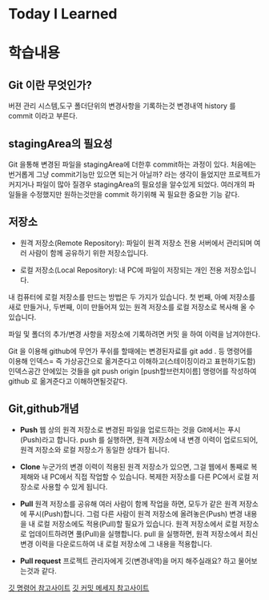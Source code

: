 # Today I Learned

# **학습내용**

## **Git 이란 무엇인가?**
버젼 관리 시스템,도구
폴더단위의 변경사항을 기록하는것
변경내역 history 를 commit 이라고 부른다.

## **stagingArea의 필요성**
Git 을통해 변경된 파일을 stagingArea에 더한후 commit하는 과정이 있다.
처음에는 번거롭게 그냥 commit기능만 있으면 되는거 아닐까? 라는 생각이 들었지만
프로젝트가 커지거나 파일이 많아 질경우 stagingArea의 필요성을 알수있게 되었다.
여러개의 파일들을 수정했지만 원하는것만을 commit 하기위해 꼭 필요한 중요한 기능 같다. 
 
## **저장소**

 - 원격 저장소(Remote Repository): 파일이 원격 저장소 전용 서버에서 관리되며
 여러 사람이 함께 공유하기 위한 저장소입니다.
    
 - 로컬 저장소(Local Repository): 내 PC에 파일이 저장되는 개인 전용 저장소입니다.

내 컴퓨터에 로컬 저장소를 만드는 방법은 두 가지가 있습니다.
첫 번째, 아예 저장소를 새로 만들거나, 두번째, 이미 만들어져 있는 원격 저장소를 로컬 저장소로 복사해 올 수 있습니다.

파일 및 폴더의 추가/변경 사항을 저장소에 기록하려면 커밋 을 하여 이력을 남겨야한다.

Git 을 이용해 github에 무언가 푸쉬를 할때에는 변경된자료를 git add . 등 명령어를 이용해 인덱스= 즉 가상공간으로 옮겨준다고 이해하고(스테이징이라고 표현하기도함) 인덱스공간 안에있는 것들을 git push origin [push할브런치이름] 명령어를 작성하여 github 로 옮겨준다고 이해하면될것같다.

## **Git,github개념**

- **Push**
웹 상의 원격 저장소로 변경된 파일을 업로드하는 것을 Git에서는 푸시(Push)라고 합니다. push 를 실행하면, 원격 저장소에 내 변경 이력이 업로드되어, 원격 저장소와 로컬 저장소가 동일한 상태가 됩니다.

- **Clone**
누군가의 변경 이력이 적용된 원격 저장소가 있으면, 그걸 웹에서 통째로 복제해와 내 PC에서 직접 작업할 수 있습니다.
복제한 저장소를 다른 PC에서 로컬 저장소로 사용할 수 있게 됩니다.

- **Pull** 
원격 저장소를 공유해 여러 사람이 함께 작업을 하면, 모두가 같은 원격 저장소에 푸시(Push)합니다. 그럼 다른 사람이 원격 저장소에 올려놓은(Push) 변경 내용을 내 로컬 저장소에도 적용(Pull)할 필요가 있습니다.
원격 저장소에서 로컬 저장소로 업데이트하려면 풀(Pull)을 실행합니다.
pull 을 실행하면, 원격 저장소에서 최신 변경 이력을 다운로드하여 내 로컬 저장소에 그 내용을 적용합니다.

- **Pull request**
프로젝트 관리자에게 깃(변경내역)을 머지 해주실래요? 하고 물어보는것과 같다.

[깃 명령어 참고사이트](https://medium.com/@joongwon/git-git-%EB%AA%85%EB%A0%B9%EC%96%B4-%EC%A0%95%EB%A6%AC-c25b421ecdbd)
[깃 커밋 메세지 참고사이트](https://beomseok95.tistory.com/328)

